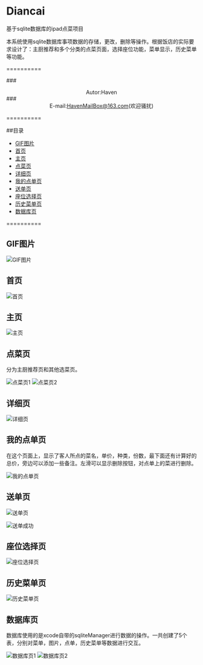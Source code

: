 # Diancai
基于sqlite数据库的ipad点菜项目

本系统使用sqlite数据库事项数据的存储，更改，删除等操作。根据饭店的实际要求设计了：主厨推荐和多个分类的点菜页面，选择座位功能，菜单显示，历史菜单等功能。

==========

###<div align = center>Autor:Haven</div>
###<div align = center>E-mail:HavenMailBox@163.com(欢迎骚扰)</div>

==========

##目录

* [GIF图片](#GIF图片)
* [首页](#首页)
* [主页](#主页)
* [点菜页](#点菜页)
* [详细页](#详细页)
* [我的点单页](#我的点单页)
* [送单页](#送单页)
* [座位选择页](#座位选择页)
* [历史菜单页](#历史菜单页)
* [数据库页](#数据库页)

==========

GIF图片
----------

![GIF图片](DC_Image/DianCai.gif)

首页
----------

![首页](DC_Image/DC_souuye.png)

主页
----------

![主页](DC_Image/DC_zhuye.png)

点菜页
----------

分为主厨推荐页和其他选菜页。

![点菜页1](DC_Image/DC_diancaiye1.png)
![点菜页2](DC_Image/DC_diancaiye2.png)

详细页
----------

![详细页](DC_Image/DC_xiangxi.png)

我的点单页
----------

在这个页面上，显示了客人所点的菜名，单价，种类，份数，最下面还有计算好的总价，旁边可以添加一些备注。左滑可以显示删除按钮，对点单上的菜进行删除。

![我的点单页](DC_Image/DC_wodediandan.png)

送单页
----------

![送单页](DC_Image/DC_songdan.png)

![送单成功](DC_Image/DC_sdSuccess.png)

座位选择页
----------

![座位选择页](DC_canwei.png)

历史菜单页
----------

![历史菜单页](DC_Image/DC_lishicaidan.png)

数据库页
----------

数据库使用的是xcode自带的sqliteManager进行数据的操作。一共创建了5个表，分别对菜单，图片，点单，历史菜单等数据进行交互。

![数据库页1](DC_Image/DC_sqlite1.png)
![数据库页2](DC_Image/DC_sqlite2.png)










